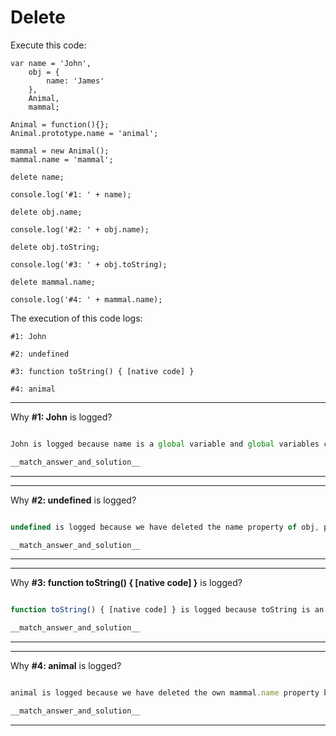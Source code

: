 # Delete

Execute this code:
```
var name = 'John',
    obj = {
        name: 'James'
    },
    Animal,
    mammal;

Animal = function(){};
Animal.prototype.name = 'animal';

mammal = new Animal();
mammal.name = 'mammal';

delete name;

console.log('#1: ' + name);

delete obj.name;

console.log('#2: ' + obj.name);

delete obj.toString;

console.log('#3: ' + obj.toString);

delete mammal.name;

console.log('#4: ' + mammal.name);
```

The execution of this code logs:
```
#1: John
```
```
#2: undefined
```
```
#3: function toString() { [native code] }
```
```
#4: animal
```

---

Why **#1: John** is logged?

```js

```
```js
John is logged because name is a global variable and global variables can't be deleted.
```
```js
__match_answer_and_solution__
```

---

---

Why **#2: undefined** is logged?

```js

```
```js
undefined is logged because we have deleted the name property of obj, properties or members of objects can be deleted excluding the properties or members of the global object.
```
```js
__match_answer_and_solution__
```

---

---

Why **#3: function toString() { [native code] }** is logged?

```js

```
```js
function toString() { [native code] } is logged because toString is an inherited method from Object and inherited methods or members can't be deleted.
```
```js
__match_answer_and_solution__
```

---

---

Why **#4: animal** is logged?

```js

```
```js
animal is logged because we have deleted the own mammal.name property but the inherited property is shown.
```
```js
__match_answer_and_solution__
```

---